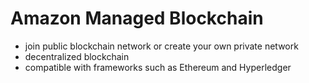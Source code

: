 # Amazon Managed Blockchain

- join public blockchain network or create your own private network
- decentralized blockchain
- compatible with frameworks such as Ethereum and Hyperledger
